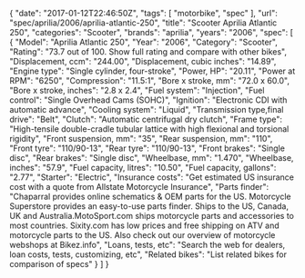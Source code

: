 {
    "date": "2017-01-12T22:46:50Z",
    "tags": [
        "motorbike",
        "spec"
    ],
    "url": "spec\/aprilia\/2006\/aprilia-atlantic-250",
    "title": "Scooter Aprilia Atlantic 250",
    "categories": "Scooter",
    "brands": "aprilia",
    "years": "2006",
    "spec": [
        {
            "Model": "Aprilia Atlantic 250",
            "Year": "2006",
            "Category": "Scooter",
            "Rating": "73.7 out of 100. Show full rating and compare with other bikes",
            "Displacement, ccm": "244.00",
            "Displacement, cubic inches": "14.89",
            "Engine type": "Single cylinder, four-stroke",
            "Power, HP": "20.11",
            "Power at RPM": "6250",
            "Compression": "11.5:1",
            "Bore x stroke, mm": "72.0 x 60.0",
            "Bore x stroke, inches": "2.8 x 2.4",
            "Fuel system": "Injection",
            "Fuel control": "Single Overhead Cams (SOHC)",
            "Ignition": "Electronic CDI with automatic advance",
            "Cooling system": "Liquid",
            "Transmission type,final drive": "Belt",
            "Clutch": "Automatic centrifugal dry clutch",
            "Frame type": "High-tensile double-cradle tubular lattice with high flexional and torsional rigidity",
            "Front suspension, mm": "35",
            "Rear suspension, mm": "110",
            "Front tyre": "110\/90-13",
            "Rear tyre": "110\/90-13",
            "Front brakes": "Single disc",
            "Rear brakes": "Single disc",
            "Wheelbase, mm": "1.470",
            "Wheelbase, inches": "57.9",
            "Fuel capacity, litres": "10.50",
            "Fuel capacity, gallons": "2.77",
            "Starter": "Electric",
            "Insurance costs": "Get estimated US insurance cost with a quote from Allstate Motorcycle Insurance",
            "Parts finder": "Chaparral provides online schematics & OEM parts for the US.   Motorcycle Superstore provides an easy-to-use parts finder. Ships to the US, Canada, UK and Australia.MotoSport.com ships motorcycle parts and accessories to most countries.    Sixity.com has low prices and free shipping on ATV and motorcycle parts to the US. Also check out our overview of motorcycle webshops at Bikez.info",
            "Loans, tests, etc": "Search the web for dealers, loan costs, tests, customizing, etc",
            "Related bikes": "List related bikes for comparison of specs"
        }
    ]
}